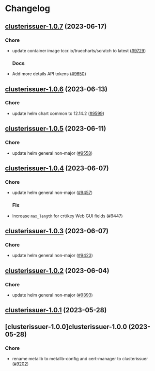 # Changelog



## [clusterissuer-1.0.7](https://github.com/truecharts/charts/compare/clusterissuer-1.0.6...clusterissuer-1.0.7) (2023-06-17)

### Chore

- update container image tccr.io/truecharts/scratch to latest ([#9729](https://github.com/truecharts/charts/issues/9729))
  
  ### Docs

- Add more details API tokens ([#9650](https://github.com/truecharts/charts/issues/9650))
  
  


## [clusterissuer-1.0.6](https://github.com/truecharts/charts/compare/clusterissuer-1.0.5...clusterissuer-1.0.6) (2023-06-13)

### Chore

- update helm chart common to 12.14.2 ([#9599](https://github.com/truecharts/charts/issues/9599))
  
  


## [clusterissuer-1.0.5](https://github.com/truecharts/charts/compare/clusterissuer-1.0.4...clusterissuer-1.0.5) (2023-06-11)

### Chore

- update helm general non-major ([#9558](https://github.com/truecharts/charts/issues/9558))
  
  


## [clusterissuer-1.0.4](https://github.com/truecharts/charts/compare/clusterissuer-1.0.3...clusterissuer-1.0.4) (2023-06-07)

### Chore

- update helm general non-major ([#9457](https://github.com/truecharts/charts/issues/9457))
  
  ### Fix

- Increase `max_length` for crt/key Web GUI fields ([#9447](https://github.com/truecharts/charts/issues/9447))
  
  


## [clusterissuer-1.0.3](https://github.com/truecharts/charts/compare/clusterissuer-1.0.2...clusterissuer-1.0.3) (2023-06-07)

### Chore

- update helm general non-major ([#9423](https://github.com/truecharts/charts/issues/9423))
  
  


## [clusterissuer-1.0.2](https://github.com/truecharts/charts/compare/clusterissuer-1.0.1...clusterissuer-1.0.2) (2023-06-04)

### Chore

- update helm general non-major ([#9393](https://github.com/truecharts/charts/issues/9393))
  
  


## [clusterissuer-1.0.1](https://github.com/truecharts/charts/compare/clusterissuer-1.0.0...clusterissuer-1.0.1) (2023-05-28)




## [clusterissuer-1.0.0]clusterissuer-1.0.0 (2023-05-28)

### Chore

- rename metallb to metallb-config and cert-manager to clusterissuer ([#9202](https://github.com/truecharts/charts/issues/9202))
  
  